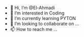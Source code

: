 - 👋 Hi, I’m @El-Ahmadi
- 👀 I’m interested in Coding
- 🌱 I’m currently learning PYTON
- 💞️ I’m looking to collaborate on ...
- 📫 How to reach me ...

<!---
El-Ahmadi/El-Ahmadi is a ✨ special ✨ repository because its `README.md` (this file) appears on your GitHub profile.
You can click the Preview link to take a look at your changes.
--->
